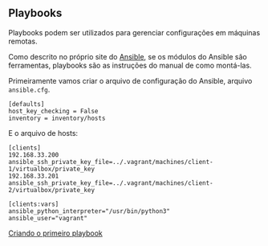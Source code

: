 ## Playbooks

Playbooks podem ser utilizados para gerenciar configurações em máquinas remotas.

Como descrito no próprio site do [Ansible](https://docs.ansible.com/ansible/latest/user_guide/playbooks.html), se os módulos do Ansible são ferramentas, playbooks são as instruções do manual de como montá-las.

Primeiramente vamos criar o arquivo de configuração do Ansible, arquivo `ansible.cfg`.

```shell
[defaults]
host_key_checking = False
inventory = inventory/hosts
```

E o arquivo de hosts:

```shell
[clients]
192.168.33.200 ansible_ssh_private_key_file=../.vagrant/machines/client-1/virtualbox/private_key
192.168.33.201 ansible_ssh_private_key_file=../.vagrant/machines/client-2/virtualbox/private_key

[clients:vars]
ansible_python_interpreter="/usr/bin/python3"
ansible_user="vagrant"
```

[Criando o primeiro playbook](first-playbook.md)